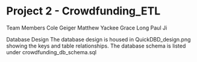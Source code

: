 # Project 2 - Crowdfunding_ETL

Team Members
Cole Geiger
Matthew Yackee
Grace Long
Paul Ji

Database Design
The database design is housed in QuickDBD_design.png showing the keys and table relationships.
The database schema is listed under crowdfunding_db_schema.sql
